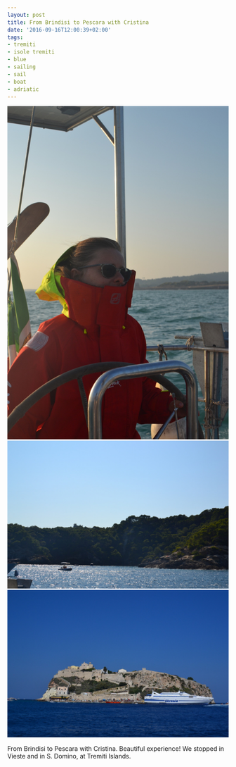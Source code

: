 ```yaml
---
layout: post
title: From Brindisi to Pescara with Cristina
date: '2016-09-16T12:00:39+02:00'
tags:
- tremiti
- isole tremiti
- blue
- sailing
- sail
- boat
- adriatic
---
```

![From Brindisi to Pescara with Cristina](/files/tumblr_od6z01CrLy1tq106bo2_1280.jpg)
![From Brindisi to Pescara with Cristina](/files/tumblr_od6z01CrLy1tq106bo1_1280.jpg)
![From Brindisi to Pescara with Cristina](/files/tumblr_od6z01CrLy1tq106bo3_1280.jpg)


From Brindisi to Pescara with Cristina. Beautiful experience! We stopped in Vieste and in S. Domino, at Tremiti Islands.

